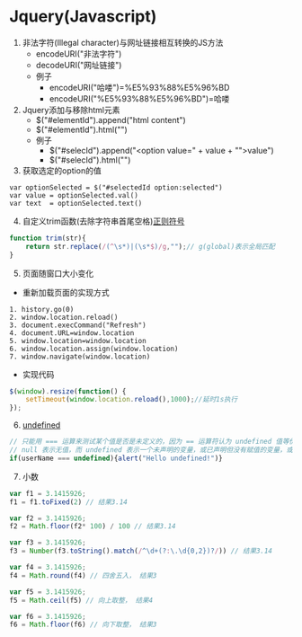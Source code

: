 # Jquery(Javascript)
1. 非法字符(Illegal character)与网址链接相互转换的JS方法
	+ encodeURI("非法字符")
	+ decodeURI("网址链接")
	+ 例子
		+ encodeURI("哈喽")=%E5%93%88%E5%96%BD
		+ encodeURI("%E5%93%88%E5%96%BD")=哈喽
2. Jquery添加与移除html元素
	+ $("#elementId").append("html content")
	+ $("#elementId").html("")
	+ 例子
		+ $("#selecId").append("<option value=\" + value + "\">value</option>")
		+ $("#selecId").html("")	
3. 获取选定的option的值
```jquery
var optionSelected = $("#selectedId option:selected")
var value = optionSelected.val()
var text  = optionSelected.text()
```
4. 自定义trim函数(去除字符串首尾空格)[正则符号](https://github.com/Tanglong9344/ref/tree/master/regExp/SymbolTable/README.md)
```js
function trim(str){
	return str.replace(/(^\s*)|(\s*$)/g,"");// g(global)表示全局匹配
}
```
5. 页面随窗口大小变化
+ 重新加载页面的实现方式
```
1. history.go(0)
2. window.location.reload()
3. document.execCommand("Refresh")
4. document.URL=window.location
5. window.location=window.location
6. window.location.assign(window.location)
7. window.navigate(window.location)
```
+ 实现代码
```js
$(window).resize(function() {
    setTimeout(window.location.reload(),1000);//延时1s执行
});
```
6. [undefined](http://www.w3school.com.cn/jsref/jsref_undefined.asp)
```js
// 只能用 === 运算来测试某个值是否是未定义的，因为 == 运算符认为 undefined 值等价于 null。
// null 表示无值，而 undefined 表示一个未声明的变量，或已声明但没有赋值的变量，或一个并不存在的对象属性。
if(userName === undefined){alert("Hello undefined!")}
```
7. 小数
```js
var f1 = 3.1415926;
f1 = f1.toFixed(2) // 结果3.14

var f2 = 3.1415926;
f2 = Math.floor(f2* 100) / 100 // 结果3.14

var f3 = 3.1415926;
f3 = Number(f3.toString().match(/^\d+(?:\.\d{0,2})?/)) // 结果3.14

var f4 = 3.1415926;
f4 = Math.round(f4) // 四舍五入， 结果3

var f5 = 3.1415926;
f5 = Math.ceil(f5) // 向上取整， 结果4

var f6 = 3.1415926;
f6 = Math.floor(f6) // 向下取整， 结果3
```
